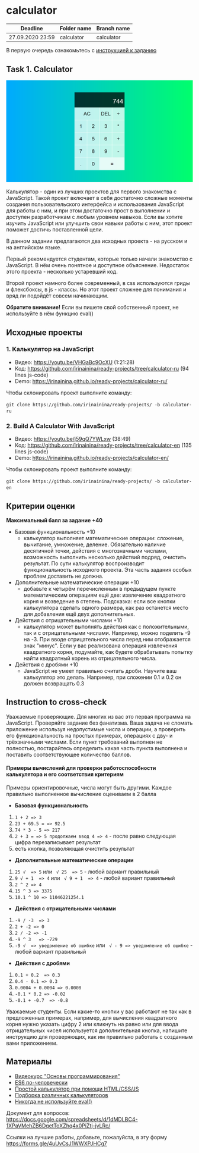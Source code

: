 # calculator

| Deadline         | Folder name | Branch name |
| ---------------- | ----------- | ----------- |
| 27.09.2020 23:59 | calculator    | calculator    |

В первую очередь ознакомьтесь с [инструкцией к заданию](introduction.md) 

## Task 1. Calculator

![screenshot](images/calculator.png)

Калькулятор - один из лучших проектов для первого знакомства с JavaScript. Такой проект включает в себя достаточно сложные моменты создания пользовательского интерфейса и использования JavaScript для работы с ним, и при этом достаточно прост в выполнении и доступен разработчикам с любым уровнем навыков. Если вы хотите изучить JavaScript или улучшить свои навыки работы с ним, этот проект поможет достичь поставленной цели.

В данном задании предлагаются два исходных проекта - на русском и на английском языке.

Первый рекомендуется студентам, которые только начали знакомство с  JavaScript. В нём очень понятное и доступное объяснение. Недостаток этого проекта - несколько устаревший код.

Второй проект намного более современный, в css используются гриды и флексбоксы, в js - классы. Но этот проект сложнее для понимания и вряд ли подойдёт совсем начинающим.

**Обратите внимание!** Если вы пишете свой собственный проект, не используйте в нём функцию eval()

## Исходные проекты

### 1. Калькулятор на JavaScript

- Видео: https://youtu.be/VHGaBc9OcXU (1:21:28)
- Код: https://github.com/irinainina/ready-projects/tree/calculator-ru (94 lines js-code)
- Demo: https://irinainina.github.io/ready-projects/calculator-ru/

Чтобы склонировать проект выполните команду:

`git clone https://github.com/irinainina/ready-projects/ -b calculator-ru`

### 2. Build A Calculator With JavaScript

- Видео: https://youtu.be/j59qQ7YWLxw (38:49)
- Код: https://github.com/irinainina/ready-projects/tree/calculator-en (135 lines js-code)
- Demo: https://irinainina.github.io/ready-projects/calculator-en/

Чтобы склонировать проект выполните команду:

`git clone https://github.com/irinainina/ready-projects/ -b calculator-en`

## Критерии оценки

**Максимальный балл за задание +40**

- Базовая функциональность +10
  - калькулятор выполняет математические операции: сложение, вычитание, умножение, деление. Обязательно наличие десятичной точки, действия с многозначными числами, возможность выполнить несколько действий подряд, очистить результат. По сути калькулятор воспроизводит функциональность исходного проекта. Эта часть задания особых проблем доставить не должна. 
- Дополнительные математические операции +10
  - добавьте к четырём перечисленным в предыдущем пункте математическим операциям ещё две: извлечение квадратного корня и возведение в степень. Подсказка: если все кнопки калькулятора сделать одного размера, как раз останется место для добавления ещё двух дополнительных. 
- Действия с отрицательными числами +10
  - калькулятор может выполнять действия как с положительными, так и с отрицательными числами. Например, можно поделить -9 на -3. При вводе отрицательного числа перед ним отображается знак "минус". Если у вас реализована операция извлечения квадратного корня, подумайте, как будете обрабатывать попытку найти квадратный корень из отрицательного числа.
- Действия с дробями +10
  - JavaScript не умеет правильно считать дроби. Научите ваш калькулятор это делать. Например, при сложении 0.1 и 0.2 он должен возвращать 0.3
  
## Instruction to cross-check
  
Уважаемые проверяющие. Для многих из вас это первая программа на JavaScript. Проверяйте задание без фанатизма. Ваша задача не сломать приложение используя недопустимые числа и операции, а проверить его функциональность на простых примерах, операциях с дву- и трёхзначными числами. Если пункт требований выполнен не полностью, постарайтесь определить какая часть пункта выполнена и поставить соответствующее количество баллов.

#### Примеры вычислений для проверки работоспособности калькулятора и его соответствия критериям
Примеры ориентировочные, числа могут быть другими. Каждое правильно выполненное вычисление оцениваем в 2 балла

- **Базовая функциональность**
 1. `1 + 2 => 3`
 2. `23 + 69.5 = => 92.5` 
 3. `74 * 3 - 5 => 217`
 4. `2 + 3 = => 5 продолжаем ввод 4 => 4` - после равно следующая цифра перезаписывает результат
 5. есть кнопка, позволяющая очистить результат
- **Дополнительные математические операции**
 1. `25 √  => 5` или ` √ 25  => 5` - любой вариант правильный
 2. `9 √ + 1  => 4` или ` √ 9 + 1  => 4` - любой вариант правильный
 3. `2 ^ 2 => 4`
 4. `15 ^ 3 => 3375`
 5. `10.1 ^ 10 => 11046221254.1`
- **Действия с отрицательными числами**
 1. `-9 / -3  => 3`
 2. `2 + -2 => 0`
 3. `2 / -2 => -1`
 4. `-9 ^ 3   => -729`
 5. `-9 √  => уведомление об ошибке` или ` √ - 9 => уведомление об ошибке` - любой вариант правильный
- **Действия с дробями**
 1. `0.1 + 0.2  => 0.3`
 2. `0.4 - 0.1 => 0.3`
 3. `0.0004 + 0.0004 => 0.0008`
 4. `-0.1 * 0.2 => -0.02`
 5. `-0.1 + -0.7  => -0.8`
  
Уважаемые студенты. Если какие-то кнопки у вас работают не так как в предложенных примерах, например, для вычисления квадратного корня нужно указать цифру 2 или кликнуть на равно или для ввода отрицательных чисел используется дополнительная кнопка, напишите инструкцию для проверяющих, как им правильно работать с созданным вами приложением.

## Материалы

- [Видеокурс "Основы программирования"](https://www.youtube.com/playlist?list=PLY4rE9dstrJwoVF-svoIBhKzE-Ok39Zg_)
- [ES6 по-человечески](https://habr.com/ru/post/305900/) 
- [Простой калькулятор при помощи HTML/CSS/JS](http://temapetrenko.com/bez-rubriki/prostoj-kalkulyator-pri-pomoshhi-html-css-js-2-chast/)
- [Подборка различных калькуляторов](https://nisnom.com/podborka-razlichnyh-kalkulyatorov-javascript-i-jquery/)
- [Никогда не используйте eval()](https://developer.mozilla.org/ru/docs/Web/JavaScript/Reference/Global_Objects/eval)

Документ для вопросов: https://docs.google.com/spreadsheets/d/1dMDLBC4-1XPaVMehZB6DqetToXZhq4x0PiZtj-jvLRc/

Ссылки на лучшие работы, добавьте, пожалуйста, в эту форму https://forms.gle/4uUvCsJ1WWXPJHCg7
